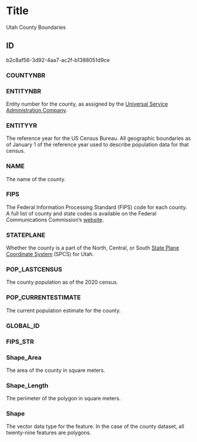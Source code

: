 # Title

Utah County Boundaries

## ID

b2c8af56-3d92-4aa7-ac2f-b1388051d9ce

### COUNTYNBR

<!--- No definition for this field. -->

### ENTITYNBR

Entity number for the county, as assigned by the [Universal Service Administration Company](https://www.usac.org/e-rate/applicant-process/before-you-begin/entity-numbers/).

### ENTITYYR

The reference year for the US Census Bureau. All geographic boundaries as of January 1 of the reference year used to describe population data for that census.

### NAME

The name of the county.

### FIPS

The Federal Information Processing Standard (FIPS) code for each county. A full list of county and state codes is available on the Federal Communications Commission’s [website](https://transition.fcc.gov/oet/info/maps/census/fips/fips.txt).

### STATEPLANE

Whether the county is a part of the North, Central, or South [State Plane Coordinate System](https://www.usgs.gov/faqs/what-state-plane-coordinate-system-can-gps-provide-coordinates-these-values) (SPCS) for Utah.

### POP_LASTCENSUS

The county population as of the 2020 census.

### POP_CURRENTESTIMATE

The current population estimate for the county.

### GLOBAL_ID

<!--- No definition for this field. -->

### FIPS_STR

<!--- No definition for this field. -->

### Shape_Area

The area of the county in square meters.

### Shape_Length

The perimeter of the polygon in square meters.

### Shape

The vector data type for the feature. In the case of the county dataset, all twenty-nine features are polygons.
